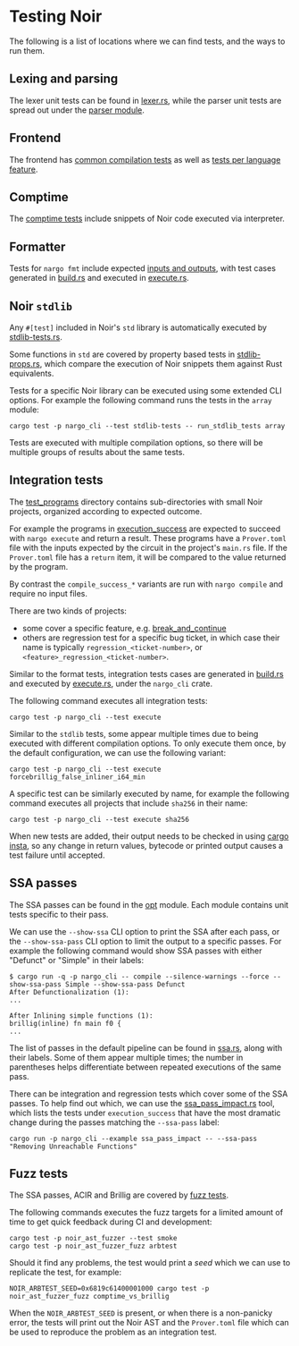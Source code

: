 # Testing Noir

The following is a list of locations where we can find tests, and the ways to run them.

## Lexing and parsing

The lexer unit tests can be found in [lexer.rs](compiler/noirc_frontend/src/lexer/lexer.rs), while the parser unit tests are spread out under the [parser module](compiler/noirc_frontend/src/parser/parser).

## Frontend

The frontend has [common compilation tests](compiler/noirc_frontend/src/tests.rs) as well as [tests per language feature](compiler/noirc_frontend/src/tests).

## Comptime

The [comptime tests](compiler/noirc_frontend/src/hir/comptime/tests.rs) include snippets of Noir code executed via interpreter.

## Formatter

Tests for `nargo fmt` include expected [inputs and outputs](tooling/nargo_fmt/tests), with test cases generated in [build.rs](tooling/nargo_fmt/build.rs) and executed in [execute.rs](tooling/nargo_fmt/tests/execute.rs).

## Noir `stdlib`

Any `#[test]` included in Noir's `std` library is automatically executed by [stdlib-tests.rs](tooling/nargo_cli/tests/stdlib-tests.rs).

Some functions in `std` are covered by property based tests in [stdlib-props.rs](tooling/nargo_cli/tests/stdlib-props.rs), which compare the execution of Noir snippets them against Rust equivalents.

Tests for a specific Noir library can be executed using some extended CLI options. For example the following command runs the tests in the `array` module:

```shell
cargo test -p nargo_cli --test stdlib-tests -- run_stdlib_tests array
```

Tests are executed with multiple compilation options, so there will be multiple groups of results about the same tests.

## Integration tests

The [test_programs](test_programs) directory contains sub-directories with small Noir projects, organized according to expected outcome.

For example the programs in [execution_success](test_programs/execution_success) are expected to succeed with `nargo execute` and return a result. These programs have a `Prover.toml` file with the inputs expected by the circuit in the project's `main.rs` file. If the `Prover.toml` file has a `return` item, it will be compared to the value returned by the program.

By contrast the `compile_success_*` variants are run with `nargo compile` and require no input files.

There are two kinds of projects:
* some cover a specific feature, e.g. [break_and_continue](/Users/aakoshh/Work/aztec/noir/test_programs/execution_success/break_and_continue)
* others are regression test for a specific bug ticket, in which case their name is typically `regression_<ticket-number>`, or `<feature>_regression_<ticket-number>`.

Similar to the format tests, integration tests cases are generated in [build.rs](tooling/nargo_cli/build.rs) and executed by [execute.rs](tooling/nargo_cli/tests/execute.rs), under the `nargo_cli` crate.

The following command executes all integration tests:

```shell
cargo test -p nargo_cli --test execute
```

Similar to the `stdlib` tests, some appear multiple times due to being executed with different compilation options. To only execute them once, by the default configuration, we can use the following variant:

```shell
cargo test -p nargo_cli --test execute forcebrillig_false_inliner_i64_min
```

A specific test can be similarly executed by name, for example the following command executes all projects that include `sha256` in their name:

```shell
cargo test -p nargo_cli --test execute sha256
```

When new tests are added, their output needs to be checked in using [cargo insta](https://crates.io/crates/cargo-insta), so any change in return values, bytecode or printed output causes a test failure until accepted.

## SSA passes

The SSA passes can be found in the [opt](compiler/noirc_evaluator/src/ssa/opt) module. Each module contains unit tests specific to their pass.

We can use the `--show-ssa` CLI option to print the SSA after each pass, or the `--show-ssa-pass` CLI option to limit the output to a specific passes. For example the following command would show SSA passes with either "Defunct" or "Simple" in their labels:

```console
$ cargo run -q -p nargo_cli -- compile --silence-warnings --force --show-ssa-pass Simple --show-ssa-pass Defunct
After Defunctionalization (1):
...

After Inlining simple functions (1):
brillig(inline) fn main f0 {
...
```

The list of passes in the default pipeline can be found in [ssa.rs](compiler/noirc_evaluator/src/ssa.rs), along with their labels. Some of them appear multiple times; the number in parentheses helps differentiate between repeated executions of the same pass.

There can be integration and regression tests which cover some of the SSA passes. To help find out which, we can use the [ssa_pass_impact.rs](tooling/nargo_cli/examples/ssa_pass_impact.rs) tool, which lists the tests under `execution_success` that have the most dramatic change during the passes matching the `--ssa-pass` label:

```shell
cargo run -p nargo_cli --example ssa_pass_impact -- --ssa-pass "Removing Unreachable Functions"
```

## Fuzz tests

The SSA passes, ACIR and Brillig are covered by [fuzz tests](tooling/ast_fuzzer/README.md).

The following commands executes the fuzz targets for a limited amount of time to get quick feedback during CI and development:

```shell
cargo test -p noir_ast_fuzzer --test smoke
cargo test -p noir_ast_fuzzer_fuzz arbtest
```

Should it find any problems, the test would print a _seed_ which we can use to replicate the test, for example:

```shell
NOIR_ARBTEST_SEED=0x6819c61400001000 cargo test -p noir_ast_fuzzer_fuzz comptime_vs_brillig
```

When the `NOIR_ARBTEST_SEED` is present, or when there is a non-panicky error, the tests will print out the Noir AST and the `Prover.toml` file which can be used to reproduce the problem as an integration test.
